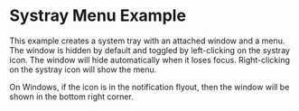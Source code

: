 # Systray Menu Example

This example creates a system tray with an attached window and a menu. 
The window is hidden by default and toggled by left-clicking on the systray icon.
The window will hide automatically when it loses focus.
Right-clicking on the systray icon will show the menu.

On Windows, if the icon is in the notification flyout, 
then the window will be shown in the bottom right corner. 

